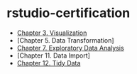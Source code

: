 # rstudio-certification

* [Chapter 3. Visualization](https://github.com/data-datum/rstudio-certification/blob/master/02_graficando_scatterplots_con_gapminder.Rmd)
* [Chapter 5. Data Transformation]
* [Chapter 7. Exploratory Data Analysis](https://github.com/data-datum/rstudio-certification/blob/master/07-eda.Rmd)
* [Chapter 11. Data Import]
* [Chapter 12. Tidy Data](https://github.com/data-datum/rstudio-certification/blob/master/12_tidydata_LRP.Rmd)
